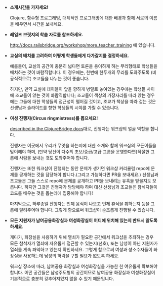 * **소개시간을 가지세요!**

  Clojure, 함수형 프로그래밍, 대체적인 프로그래밍에 대한 배경과 함께 서로의 이름을 배우면서 시간을 보내세요.

* **레일즈 브릿지의 학습 자료를 참조하세요.**

  http://docs.railsbridge.org/workshop/more_teacher_training 에 있습니다.
 
* **교실의 배치를 고려하여 어떻게 학생들에게 다가갈지를 결정하세요.**

  예를들어, 교실의 공간이 충분히 넓다면 토론을 용이하게 하는 무리형태로 학생들을 배치하는 것이 바람직합니다. 이 경우에는, 한번에 한두개의 무리를 도와주도록 (비공식적으로) 조교들을 나누는 것이 좋습니다.

  하지만, 만약 교실에 테이블이 앞을 향하게 병렬로 놓여있는 경우에는 학생들 사이에 조교들이 앉는 것이 바람직합니다; 조교들이 책상의 가장자리를 따라 앉는 경우에는 그들에 대한 학생들의 접근성이 떨어질 것이고, 조교가 책상을 따라 걷는 것은 선생님과 슬라이드를 향한 학생들의 시야를 가릴 수 있습니다.
 
* **여성 진행자(Circus ringmistress)를 뽑으세요!**

  [described in the ClojureBridge docs](https://github.com/intuedge/Railsbridge-docs/wiki/Three-Main-Roles)대로, 진행자는 워크샵의 얼굴 역할을 합니다.
 
  진행자는 이곳에서 우리가 무엇을 하는지에 대한 소개와 함께 워크샵의 모든이들을 맞이해야 하며, (만약 당신이 다수의 초보/중급/고급 그룹을 운영한다면)적절한 그룹에 사람을 보내는 것도 도와주어야 합니다.
  
  진행자는 또한 워크샵이 진행되는 동안 문제가 생기면 워크샵 커리큘럼 repo에 문제를 공개하는 것을 담당해야 합니다.(그리고 가능하다면 PR을 보내세요.) 선생님과 조교들은 그들 스스로 repo에 문제를 공개하고 PR을 보내려는 유혹을 받을지도 모릅니다. 하지만 그것은 진행자가 담당해야 하며 대신 선생님과 조교들은 참석자들이 코드를 배우는 것을 돕는데에 집중해야 합니다!
 
  마지막으로, 하루종일 진행자는 언제 음식이 나오고 언제 휴식을 취하는지 등을 그룹에 알려주어야 합니다. 그렇게 함으로써 워크샵이 순조롭게 진행될 수 있습니다.
  
* **모든 지원자가 남여공용화장실과 여성화장실이 어디에 위치해 있는지 반드시 알도록 하세요.**

  게다가, 화장실을 사용하기 위해 열쇠가 필요한 공간에서 워크샵을 추죄하는 경우 모든 참석자가 열쇠에 자유롭게 접근할 수 있는지(선호), 또는 남성이 아닌 지원자가 열쇠를 계속 파악하고 있는지 확인하세요. 그렇게 함으로써 여성과 성소수자들이 화장실을 사용하는데 남성의 허락을 구할 필요가 없도록 하세요.

   워크샵 장소에 따라, 남여공용 화장실과 여성화장실을 가능한 한 여유롭게 확보해야 합니다. 어떤 공간들은 남성주도형의 공간이므로 남여공용 화장실과 여성화장실이 기본적으로 충분히 갖추어져있지 않을 수 있기 때문입니다.
